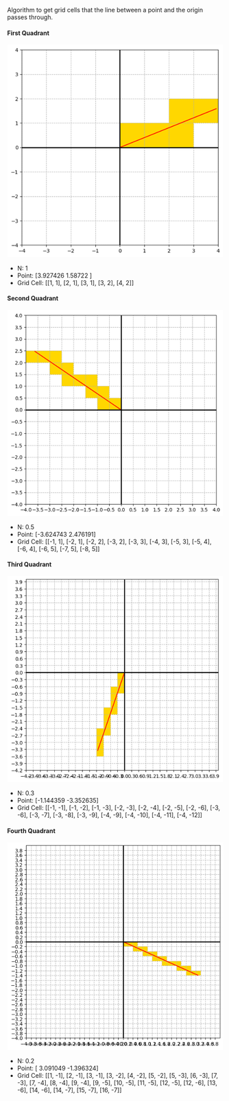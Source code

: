 Algorithm to get grid cells that the line between a point and the origin passes through.

#### First Quadrant
  
![First Quadrant](https://github.com/zzwon1212/Improve_Bresenham_Algorithm/blob/main/result/result_1.png)

- N: 1
- Point: [3.927426 1.58722 ]
- Grid Cell: [[1, 1], [2, 1], [3, 1], [3, 2], [4, 2]]

#### Second Quadrant

![Second Quadrant](https://github.com/zzwon1212/Improve_Bresenham_Algorithm/blob/main/result/result_2.png)

- N: 0.5
- Point: [-3.624743  2.476191]
- Grid Cell: [[-1, 1], [-2, 1], [-2, 2], [-3, 2], [-3, 3], [-4, 3], [-5, 3], [-5, 4], [-6, 4], [-6, 5], [-7, 5], [-8, 5]]

#### Third Quadrant

![Third Quadrant](https://github.com/zzwon1212/Improve_Bresenham_Algorithm/blob/main/result/result_3.png)

- N: 0.3
- Point: [-1.144359 -3.352635]
- Grid Cell: [[-1, -1], [-1, -2], [-1, -3], [-2, -3], [-2, -4], [-2, -5], [-2, -6], [-3, -6], [-3, -7], [-3, -8], [-3, -9], [-4, -9], [-4, -10], [-4, -11], [-4, -12]]

#### Fourth Quadrant

![Fourth Quadrant](https://github.com/zzwon1212/Improve_Bresenham_Algorithm/blob/main/result/result_4.png)

- N: 0.2
- Point: [ 3.091049 -1.396324]
- Grid Cell: [[1, -1], [2, -1], [3, -1], [3, -2], [4, -2], [5, -2], [5, -3], [6, -3], [7, -3], [7, -4], [8, -4], [9, -4], [9, -5], [10, -5], [11, -5], [12, -5], [12, -6], [13, -6], [14, -6], [14, -7], [15, -7], [16, -7]]

